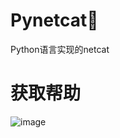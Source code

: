# Pynetcat🔪
Python语言实现的netcat

# 获取帮助

![image](https://github.com/dahezhiquan/Pynetcat/assets/76278560/5407a7c9-448b-4bbd-8a3d-b3e8bbe8c43d)






